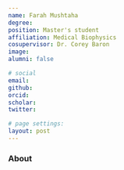 ```yaml
---
name: Farah Mushtaha
degree:
position: Master's student
affiliation: Medical Biophysics
cosupervisor: Dr. Corey Baron
image:
alumni: false

# social
email:
github:
orcid:
scholar:
twitter:

# page settings:
layout: post
---
```

### About